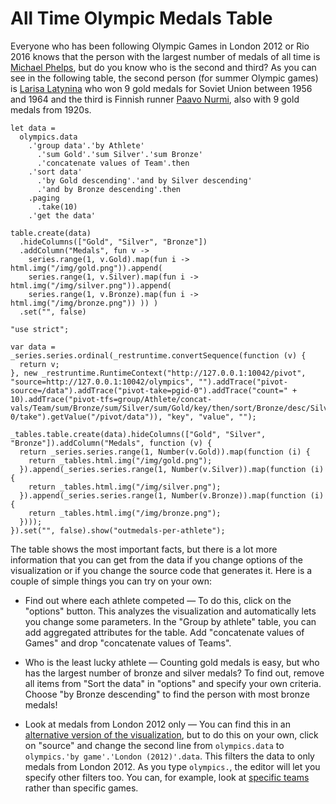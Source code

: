 All Time Olympic Medals Table
=============================

Everyone who has been following Olympic Games in London 2012 or Rio 2016 knows that the person with
the largest number of medals of all time is [Michael Phelps](https://en.wikipedia.org/wiki/Michael_Phelps),
but do you know who is the second and third? As you can see in the following table, the second
person (for summer Olympic games) is [Larisa Latynina](https://en.wikipedia.org/wiki/Larisa_Latynina) 
who won 9 gold medals for Soviet Union between 1956 and 1964 and the third is Finnish runner
[Paavo Nurmi](https://en.wikipedia.org/wiki/Paavo_Nurmi), also with 9 gold medals from 1920s.

```
let data =
  olympics.data
    .'group data'.'by Athlete'
      .'sum Gold'.'sum Silver'.'sum Bronze'
      .'concatenate values of Team'.then
    .'sort data'
      .'by Gold descending'.'and by Silver descending'
      .'and by Bronze descending'.then
    .paging
      .take(10)
    .'get the data'

table.create(data)
  .hideColumns(["Gold", "Silver", "Bronze"])
  .addColumn("Medals", fun v ->
    series.range(1, v.Gold).map(fun i -> html.img("/img/gold.png")).append(
    series.range(1, v.Silver).map(fun i -> html.img("/img/silver.png")).append(
    series.range(1, v.Bronze).map(fun i -> html.img("/img/bronze.png")) )) )
  .set("", false)
```

```compiled
"use strict";

var data = _series.series.ordinal(_restruntime.convertSequence(function (v) {
  return v;
}, new _restruntime.RuntimeContext("http://127.0.0.1:10042/pivot", "source=http://127.0.0.1:10042/olympics", "").addTrace("pivot-source=/data").addTrace("pivot-take=pgid-0").addTrace("count=" + 10).addTrace("pivot-tfs=group/Athlete/concat-vals/Team/sum/Bronze/sum/Silver/sum/Gold/key/then/sort/Bronze/desc/Silver/desc/Gold/desc/then/page/pgid-0/take").getValue("/pivot/data")), "key", "value", "");

_tables.table.create(data).hideColumns(["Gold", "Silver", "Bronze"]).addColumn("Medals", function (v) {
  return _series.series.range(1, Number(v.Gold)).map(function (i) {
    return _tables.html.img("/img/gold.png");
  }).append(_series.series.range(1, Number(v.Silver)).map(function (i) {
    return _tables.html.img("/img/silver.png");
  }).append(_series.series.range(1, Number(v.Bronze)).map(function (i) {
    return _tables.html.img("/img/bronze.png");
  })));
}).set("", false).show("outmedals-per-athlete");
```

The table shows the most important facts, but there is a lot more information that you can get from
the data if you change options of the visualization or if you change the source code that generates
it. Here is a couple of simple things you can try on your own:

 - Find out where each athlete competed — To do this, click on the "options" button. This analyzes
   the visualization and automatically lets you change some parameters. In the "Group by athlete"
   table, you can add aggregated attributes for the table. Add "concatenate values of Games"
   and drop "concatenate values of Teams".
   
 - Who is the least lucky athlete — Counting gold medals is easy, but who has the largest number of
   bronze and silver medals? To find out, remove all items from "Sort the data" in "options" and
   specify your own criteria. Choose "by Bronze descending" to find the person with most bronze
   medals!
 
 - Look at medals from London 2012 only — You can find this in an [alternative version of the 
   visualization](/shared/5/top-medalists-of-london-2012), but to do this on your own, click on 
   "source" and change the second line from  `olympics.data` to `olympics.'by game'.'London (2012)'.data`.
   This filters the data to only medals from London 2012. As you type `olympics.`, the editor
   will let you specify other filters too. You can, for example, look at [specific 
   teams](/shared/4/czech-and-slovak-medalists-of-all-time) rather than specific games.
